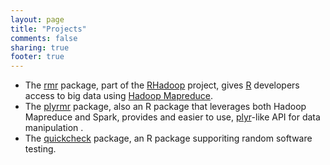 ```yaml
---
layout: page
title: "Projects"
comments: false
sharing: true
footer: true
---
```

  * The <a href="https://github.com/RevolutionAnalytics/rmr2">rmr</a> package, part of the <a href="https://github.com/RevolutionAnalytics/RHadoop/wiki">RHadoop</a> project, gives <a href="http://www.r-project.org/">R</a> developers access to big data using <a href="http://hadoop.apache.org/mapreduce/">Hadoop Mapreduce</a>.
  * The <a href="https://github.com/RevolutionAnalytics/plyrmr">plyrmr</a> package, also an R package that leverages both Hadoop Mapreduce and Spark, provides and easier to use, [plyr](https://github.com/hadley/plyr)-like API for data manipulation .
  * The <a href="https://github.com/RevolutionAnalytics/quickcheck">quickcheck</a> package, an R package supporiting random software testing.
